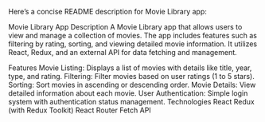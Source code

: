 
Here’s a concise README description for Movie Library app:

Movie Library App
Description
A Movie Library app that allows users to view and manage a collection of movies. The app includes features such as filtering by rating, sorting, and viewing detailed movie information. It utilizes React, Redux, and an external API for data fetching and management.

Features
Movie Listing: Displays a list of movies with details like title, year, type, and rating.
Filtering: Filter movies based on user ratings (1 to 5 stars).
Sorting: Sort movies in ascending or descending order.
Movie Details: View detailed information about each movie.
User Authentication: Simple login system with authentication status management.
Technologies
React
Redux (with Redux Toolkit)
React Router
Fetch API
